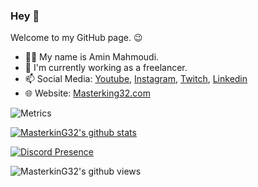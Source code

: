### Hey 👋
Welcome to my GitHub page. 😉
- 👨‍💻 My name is Amin Mahmoudi.
- 💼 I'm currently working as a freelancer.
- 📫 Social Media: [Youtube](https://www.youtube.com/channel/UCkIB8OedQfvm_ktiFoPKm4g), [Instagram](https://instagram.com/masterking32), [Twitch](https://twitch.com/masterking32), [Linkedin](https://www.linkedin.com/in/masterking32/)
- 🌐 Website: [Masterking32.com](https://masterking32.com)

![Metrics](https://metrics.lecoq.io/masterking32?template=classic&activity=1&languages=1&activity.limit=5&activity.days=300&activity.filter=all&activity.visibility=all&activity.timestamps=false&languages.colors=github&languages.threshold=0%25&config.timezone=Asia%2FTehran&config.twemoji=true)


<a href="https://github.com/MasterkinG32">
  <img align="center" src="https://github-readme-stats.vercel.app/api?username=MasterkinG32&show_icons=true&theme=cobalt&include_all_commits=true" alt="MasterkinG32's github stats" />
</a>
<!---
![Discord](https://discord.c99.nl/widget/theme-2/374426504123121668.png)
--->

[![Discord Presence](https://lanyard.cnrad.dev/api/374426504123121668)](https://discord.com/users/374426504123121668)

<img align="center" src="https://gpvc.arturio.dev/masterking32" alt="MasterkinG32's github views" />
